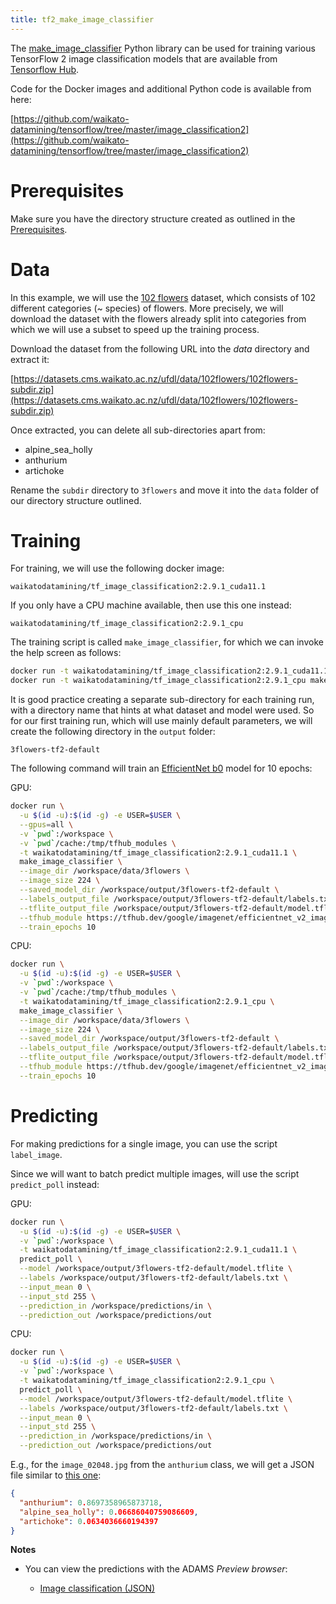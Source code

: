 ```yaml
---
title: tf2_make_image_classifier
---
```


The [make_image_classifier](https://github.com/tensorflow/hub/tree/master/tensorflow_hub/tools/make_image_classifier) 
Python library can be used for training various TensorFlow 2 image classification models that are available from 
[Tensorflow Hub](https://tfhub.dev/).

Code for the Docker images and additional Python code is available from here:

[https://github.com/waikato-datamining/tensorflow/tree/master/image_classification2](https://github.com/waikato-datamining/tensorflow/tree/master/image_classification2)


# Prerequisites
Make sure you have the directory structure created as outlined in the [Prerequisites](../prerequisites.md).


# Data

In this example, we will use the [102 flowers](http://datasets.cms.waikato.ac.nz/ufdl/image_classification/102flowers/)
dataset, which consists of 102 different categories (~ species) of flowers. More precisely, we will download the
dataset with the flowers already split into categories from which we will use a subset to speed up the training process.

Download the dataset from the following URL into the *data* directory and extract it:

[https://datasets.cms.waikato.ac.nz/ufdl/data/102flowers/102flowers-subdir.zip](https://datasets.cms.waikato.ac.nz/ufdl/data/102flowers/102flowers-subdir.zip)

Once extracted, you can delete all sub-directories apart from:

* alpine_sea_holly
* anthurium
* artichoke

Rename the `subdir` directory to `3flowers` and move it into the `data` folder of our directory structure 
outlined. 


# Training

For training, we will use the following docker image:

```
waikatodatamining/tf_image_classification2:2.9.1_cuda11.1
```

If you only have a CPU machine available, then use this one instead:

```
waikatodatamining/tf_image_classification2:2.9.1_cpu
```

The training script is called `make_image_classifier`, for which we can invoke the help screen as follows:

```bash
docker run -t waikatodatamining/tf_image_classification2:2.9.1_cuda11.1 make_image_classifier --helpfull   # GPU
docker run -t waikatodatamining/tf_image_classification2:2.9.1_cpu make_image_classifier --helpfull        # CPU
```

It is good practice creating a separate sub-directory for each training run, with a directory name that hints at
what dataset and model were used. So for our first training run, which will use mainly default parameters, we will 
create the following directory in the `output` folder:

```
3flowers-tf2-default
```

The following command will train an [EfficientNet b0](https://tfhub.dev/google/imagenet/efficientnet_v2_imagenet21k_ft1k_b0/feature_vector/2) 
model for 10 epochs:

GPU:

```bash
docker run \
  -u $(id -u):$(id -g) -e USER=$USER \
  --gpus=all \
  -v `pwd`:/workspace \
  -v `pwd`/cache:/tmp/tfhub_modules \
  -t waikatodatamining/tf_image_classification2:2.9.1_cuda11.1 \
  make_image_classifier \
  --image_dir /workspace/data/3flowers \
  --image_size 224 \
  --saved_model_dir /workspace/output/3flowers-tf2-default \
  --labels_output_file /workspace/output/3flowers-tf2-default/labels.txt \
  --tflite_output_file /workspace/output/3flowers-tf2-default/model.tflite \
  --tfhub_module https://tfhub.dev/google/imagenet/efficientnet_v2_imagenet21k_ft1k_b0/feature_vector/2 \
  --train_epochs 10
```

CPU:

```bash
docker run \
  -u $(id -u):$(id -g) -e USER=$USER \
  -v `pwd`:/workspace \
  -v `pwd`/cache:/tmp/tfhub_modules \
  -t waikatodatamining/tf_image_classification2:2.9.1_cpu \
  make_image_classifier \
  --image_dir /workspace/data/3flowers \
  --image_size 224 \
  --saved_model_dir /workspace/output/3flowers-tf2-default \
  --labels_output_file /workspace/output/3flowers-tf2-default/labels.txt \
  --tflite_output_file /workspace/output/3flowers-tf2-default/model.tflite \
  --tfhub_module https://tfhub.dev/google/imagenet/efficientnet_v2_imagenet21k_ft1k_b0/feature_vector/2 \
  --train_epochs 10
```


# Predicting

For making predictions for a single image, you can use the script `label_image`.

Since we will want to batch predict multiple images, will use the script `predict_poll` instead: 

GPU:

```bash
docker run \
  -u $(id -u):$(id -g) -e USER=$USER \
  -v `pwd`:/workspace \
  -t waikatodatamining/tf_image_classification2:2.9.1_cuda11.1 \
  predict_poll \
  --model /workspace/output/3flowers-tf2-default/model.tflite \
  --labels /workspace/output/3flowers-tf2-default/labels.txt \
  --input_mean 0 \
  --input_std 255 \
  --prediction_in /workspace/predictions/in \
  --prediction_out /workspace/predictions/out
```

CPU:

```bash
docker run \
  -u $(id -u):$(id -g) -e USER=$USER \
  -v `pwd`:/workspace \
  -t waikatodatamining/tf_image_classification2:2.9.1_cpu \
  predict_poll \
  --model /workspace/output/3flowers-tf2-default/model.tflite \
  --labels /workspace/output/3flowers-tf2-default/labels.txt \
  --input_mean 0 \
  --input_std 255 \
  --prediction_in /workspace/predictions/in \
  --prediction_out /workspace/predictions/out
```

E.g., for the `image_02048.jpg` from the `anthurium` class, we will get a JSON file similar to 
[this one](img/image_02048.json):

```json
{
  "anthurium": 0.8697358965873718,
  "alpine_sea_holly": 0.06686040759086609,
  "artichoke": 0.0634036660194397
}
```

**Notes**

* You can view the predictions with the ADAMS *Preview browser*:
  
    * [Image classification (JSON)](../../previewing_predictions/#json)
